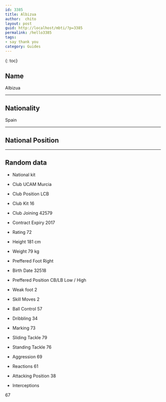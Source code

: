 ```yaml
---
id: 3385
title: Albizua
author:  chito 
layout: post
guid: http://localhost/mbti/?p=3385
permalink: /hello3385
tags:
- say thank you
category: Guides
---
```



{: toc}


## Name  
Albizua 

* * *

## Nationality  
Spain 

* * *

## National Position 

* * *

## Random data 

  * National kit 
  * Club 
UCAM Murcia 

  * Club Position 
LCB 

  * Club Kit 
16 

  * Club Joining 
42579 

  * Contract Expiry 
2017 

  * Rating 
72 

  * Height 
181 cm 

  * Weight 
79 kg 

  * Preffered Foot 
Right 

  * Birth Date 
32518 

  * Preffered Position 
CB/LB Low / High 

  * Weak foot 
2 

  * Skill Moves 
2 

  * Ball Control 
57 

  * Dribbling 
34 

  * Marking 
73 

  * Sliding Tackle 
79 

  * Standing Tackle 
76 

  * Aggression 
69 

  * Reactions 
61 

  * Attacking Position 
38 

  * Interceptions 

67</ul>